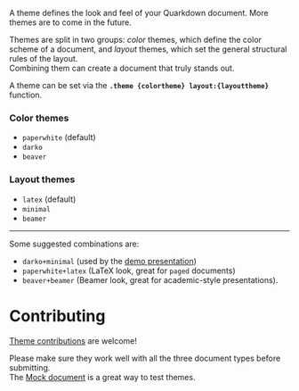 A theme defines the look and feel of your Quarkdown document. More themes are to come in the future.

Themes are split in two groups: *color* themes, which define the color scheme of a document, and *layout* themes, which set the general structural rules of the layout.    
Combining them can create a document that truly stands out.

A theme can be set via the **`.theme {colortheme} layout:{layouttheme}`** function.

### Color themes
- `paperwhite` (default)
- `darko`
- `beaver`

### Layout themes
- `latex` (default)
- `minimal`
- `beamer`

---

Some suggested combinations are:
- `darko+minimal` (used by the [demo presentation](https://iamgio.eu/quarkdown/demo/))
- `paperwhite+latex` (LaTeX look, great for `paged` documents)
- `beaver+beamer` (Beamer look, great for academic-style presentations).

# Contributing

[Theme contributions](https://github.com/iamgio/quarkdown/tree/main/quarkdown-html/src/main/resources/render/theme) are welcome!

Please make sure they work well with all the three document types before submitting.  
The [Mock document](https://github.com/iamgio/quarkdown?tab=readme-ov-file#mock-document) is a great way to test themes.